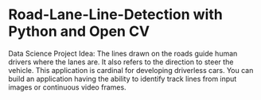 # Road-Lane-Line-Detection with Python and Open CV
Data Science Project Idea: The lines drawn on the roads guide human drivers where the lanes are. It also refers to the direction to steer the vehicle. This application is cardinal for developing driverless cars. You can build an application having the ability to identify track lines from input images or continuous video frames.
